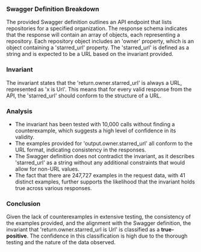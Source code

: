 ### Swagger Definition Breakdown
The provided Swagger definition outlines an API endpoint that lists repositories for a specified organization. The response schema indicates that the response will contain an array of objects, each representing a repository. Each repository object includes an 'owner' property, which is an object containing a 'starred_url' property. The 'starred_url' is defined as a string and is expected to be a URL based on the invariant provided.

### Invariant
The invariant states that the 'return.owner.starred_url' is always a URL, represented as 'x is Url'. This means that for every valid response from the API, the 'starred_url' should conform to the structure of a URL.

### Analysis
- The invariant has been tested with 10,000 calls without finding a counterexample, which suggests a high level of confidence in its validity.
- The examples provided for 'output.owner.starred_url' all conform to the URL format, indicating consistency in the responses.
- The Swagger definition does not contradict the invariant, as it describes 'starred_url' as a string without any additional constraints that would allow for non-URL values.
- The fact that there are 247,727 examples in the request data, with 41 distinct examples, further supports the likelihood that the invariant holds true across various responses.

### Conclusion
Given the lack of counterexamples in extensive testing, the consistency of the examples provided, and the alignment with the Swagger definition, the invariant that 'return.owner.starred_url is Url' is classified as a **true-positive**. The confidence in this classification is high due to the thorough testing and the nature of the data observed.
